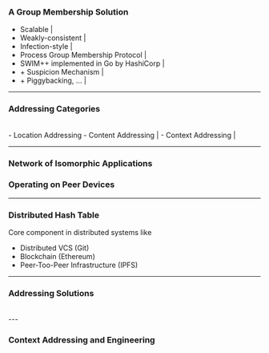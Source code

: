 ### A Group Membership Solution

- Scalable |
- Weakly-consistent |
- Infection-style |
- Process Group Membership Protocol |
- SWIM++ implemented in Go by HashiCorp |
- \+ Suspicion Mechanism |
- \+ Piggybacking, ... |

---
### Addressing Categories
<br>
- Location Addressing
- Content Addressing |
- Context Addressing |

---


### Network of Isomorphic Applications <br>
### Operating on Peer Devices


---
### Distributed Hash Table

Core component in distributed systems like

- Distributed VCS (Git)
- Blockchain (Ethereum)
- Peer-Too-Peer Infrastructure (IPFS)

---
### Addressing Solutions
<br>
--- 


### Context Addressing and Engineering



